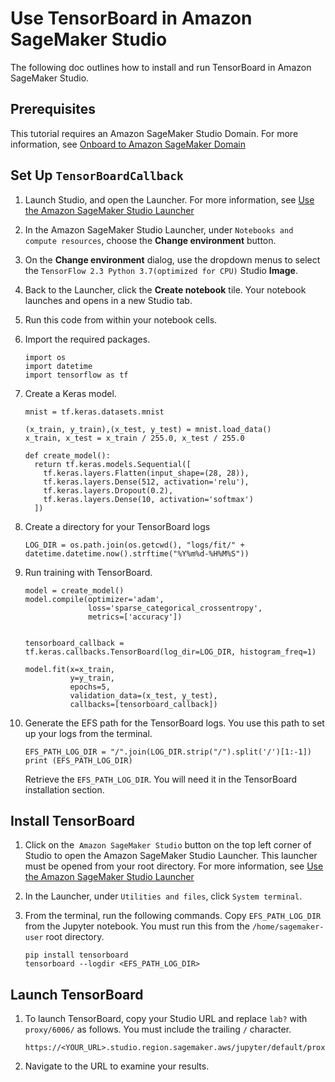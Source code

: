 # Use TensorBoard in Amazon SageMaker Studio<a name="studio-tensorboard"></a>

 The following doc outlines how to install and run TensorBoard in Amazon SageMaker Studio\. 

## Prerequisites<a name="studio-tensorboard-prereq"></a>

This tutorial requires an Amazon SageMaker Studio Domain\. For more information, see [Onboard to Amazon SageMaker Domain](gs-studio-onboard.md)

## Set Up `TensorBoardCallback`<a name="studio-tensorboard-setup"></a>

1. Launch Studio, and open the Launcher\. For more information, see [Use the Amazon SageMaker Studio Launcher](studio-launcher.md)

1. In the Amazon SageMaker Studio Launcher, under `Notebooks and compute resources`, choose the **Change environment** button\.

1. On the **Change environment** dialog, use the dropdown menus to select the `TensorFlow 2.3 Python 3.7(optimized for CPU)` Studio **Image**\.

1. Back to the Launcher, click the **Create notebook** tile\. Your notebook launches and opens in a new Studio tab\.

1. Run this code from within your notebook cells\.

1. Import the required packages\. 

   ```
   import os
   import datetime
   import tensorflow as tf
   ```

1. Create a Keras model\.

   ```
   mnist = tf.keras.datasets.mnist
   
   (x_train, y_train),(x_test, y_test) = mnist.load_data()
   x_train, x_test = x_train / 255.0, x_test / 255.0
   
   def create_model():
     return tf.keras.models.Sequential([
       tf.keras.layers.Flatten(input_shape=(28, 28)),
       tf.keras.layers.Dense(512, activation='relu'),
       tf.keras.layers.Dropout(0.2),
       tf.keras.layers.Dense(10, activation='softmax')
     ])
   ```

1. Create a directory for your TensorBoard logs

   ```
   LOG_DIR = os.path.join(os.getcwd(), "logs/fit/" + datetime.datetime.now().strftime("%Y%m%d-%H%M%S"))
   ```

1. Run training with TensorBoard\.

   ```
   model = create_model()
   model.compile(optimizer='adam',
                 loss='sparse_categorical_crossentropy',
                 metrics=['accuracy'])
                 
                 
   tensorboard_callback = tf.keras.callbacks.TensorBoard(log_dir=LOG_DIR, histogram_freq=1)
   
   model.fit(x=x_train,
             y=y_train,
             epochs=5,
             validation_data=(x_test, y_test),
             callbacks=[tensorboard_callback])
   ```

1. Generate the EFS path for the TensorBoard logs\. You use this path to set up your logs from the terminal\.

   ```
   EFS_PATH_LOG_DIR = "/".join(LOG_DIR.strip("/").split('/')[1:-1])
   print (EFS_PATH_LOG_DIR)
   ```

   Retrieve the `EFS_PATH_LOG_DIR`\. You will need it in the TensorBoard installation section\.

## Install TensorBoard<a name="studio-tensorboard-install"></a>

1. Click on the  `Amazon SageMaker Studio` button on the top left corner of Studio to open the Amazon SageMaker Studio Launcher\. This launcher must be opened from your root directory\. For more information, see [Use the Amazon SageMaker Studio Launcher](studio-launcher.md)

1. In the Launcher, under `Utilities and files`, click `System terminal`\. 

1. From the terminal, run the following commands\. Copy `EFS_PATH_LOG_DIR` from the Jupyter notebook\. You must run this from the `/home/sagemaker-user` root directory\.

   ```
   pip install tensorboard
   tensorboard --logdir <EFS_PATH_LOG_DIR>
   ```

## Launch TensorBoard<a name="studio-tensorboard-launch"></a>

1. To launch TensorBoard, copy your Studio URL and replace `lab?` with `proxy/6006/` as follows\. You must include the trailing `/` character\.

   ```
   https://<YOUR_URL>.studio.region.sagemaker.aws/jupyter/default/proxy/6006/
   ```

1. Navigate to the URL to examine your results\. 